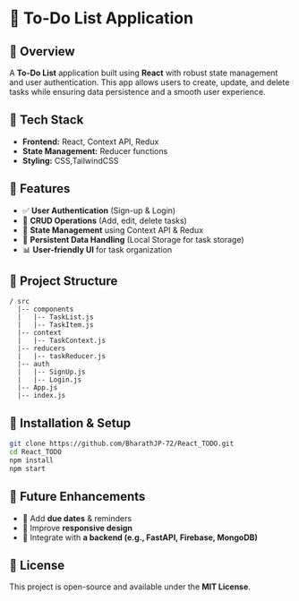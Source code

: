 # 📝 To-Do List Application

## 🚀 Overview
A **To-Do List** application built using **React** with robust state management and user authentication. This app allows users to create, update, and delete tasks while ensuring data persistence and a smooth user experience.

## 🔧 Tech Stack
- **Frontend:** React, Context API, Redux
- **State Management:** Reducer functions
- **Styling:** CSS,TailwindCSS

## 🎯 Features
- ✅ **User Authentication** (Sign-up & Login)
- 📝 **CRUD Operations** (Add, edit, delete tasks)
- 📌 **State Management** using Context API & Redux
- 📂 **Persistent Data Handling** (Local Storage for task storage)
- 📊 **User-friendly UI** for task organization

## 📂 Project Structure
```
/ src
  |-- components
  |   |-- TaskList.js
  |   |-- TaskItem.js
  |-- context
  |   |-- TaskContext.js
  |-- reducers
  |   |-- taskReducer.js
  |-- auth
  |   |-- SignUp.js
  |   |-- Login.js
  |-- App.js
  |-- index.js
```

## 🔄 Installation & Setup
```sh
git clone https://github.com/BharathJP-72/React_TODO.git
cd React_TODO
npm install
npm start
```

## 🌟 Future Enhancements
- 📌 Add **due dates** & reminders
- 📱 Improve **responsive design**
- 🔗 Integrate with **a backend (e.g., FastAPI, Firebase, MongoDB)**

## 📜 License
This project is open-source and available under the **MIT License**.


